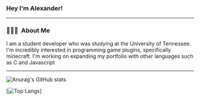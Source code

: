 ### Hey I'm Alexander!

---

<h3> 👨🏻‍💻 &nbsp;About Me </h3>

<p>I am a student developer who was studying at the University of Tennessee. I'm incredibly interested in programming game plugins, specifically minecraft. I'm working on expanding my portfolio with other languages such as C and Javascript</p>

---

![Anurag's GitHub stats](https://github-readme-stats.vercel.app/api?username=alexsandwich&show_icons=true&theme=dracula)


[![Top Langs](https://github-readme-stats.vercel.app/api/top-langs/?username=alexsandwich&layout=compact&theme=dracula)]

